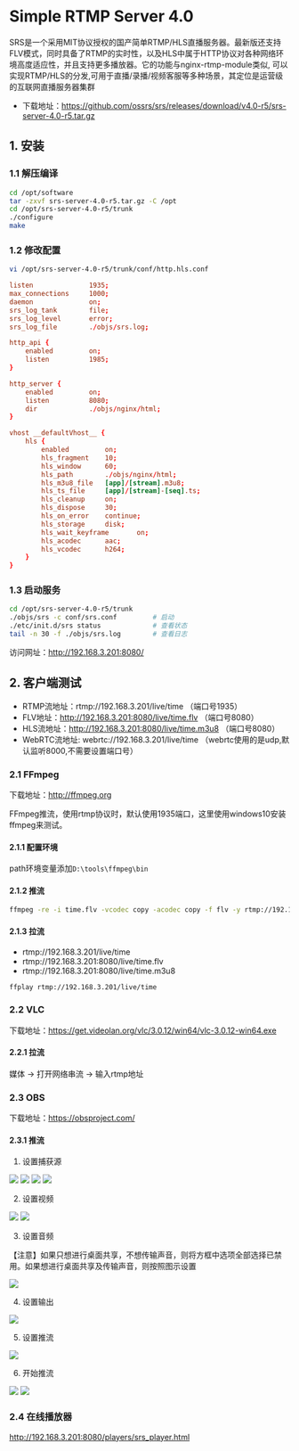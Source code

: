# Simple RTMP Server 4.0

SRS是一个采用MIT协议授权的国产简单RTMP/HLS直播服务器。最新版还支持FLV模式，同时具备了RTMP的实时性，以及HLS中属于HTTP协议对各种网络环境高度适应性，并且支持更多播放器。它的功能与nginx-rtmp-module类似, 可以实现RTMP/HLS的分发,可用于直播/录播/视频客服等多种场景，其定位是运营级的互联网直播服务器集群

- 下载地址：https://github.com/ossrs/srs/releases/download/v4.0-r5/srs-server-4.0-r5.tar.gz


## 1. 安装

### 1.1 解压编译

```bash
cd /opt/software
tar -zxvf srs-server-4.0-r5.tar.gz -C /opt
cd /opt/srs-server-4.0-r5/trunk
./configure
make
```

### 1.2 修改配置

```bash
vi /opt/srs-server-4.0-r5/trunk/conf/http.hls.conf
```

```conf
listen              1935;
max_connections     1000;
daemon              on;
srs_log_tank        file;
srs_log_level       error;
srs_log_file        ./objs/srs.log;

http_api {
    enabled         on;
    listen          1985;
}

http_server {
    enabled         on;
    listen          8080;
    dir             ./objs/nginx/html;
}

vhost __defaultVhost__ {
    hls {
        enabled         on;
        hls_fragment    10;
        hls_window      60;
        hls_path        ./objs/nginx/html;
        hls_m3u8_file   [app]/[stream].m3u8;
        hls_ts_file     [app]/[stream]-[seq].ts;
        hls_cleanup     on;
        hls_dispose     30;
        hls_on_error    continue;
        hls_storage     disk;
        hls_wait_keyframe       on;
        hls_acodec      aac;
        hls_vcodec      h264;
    }
}
```

### 1.3 启动服务

```bash
cd /opt/srs-server-4.0-r5/trunk
./objs/srs -c conf/srs.conf         # 启动
./etc/init.d/srs status             # 查看状态
tail -n 30 -f ./objs/srs.log        # 查看日志
```

访问网址：http://192.168.3.201:8080/


## 2. 客户端测试

- RTMP流地址：rtmp://192.168.3.201/live/time （端口号1935）
- FLV地址：http://192.168.3.201:8080/live/time.flv （端口号8080）
- HLS流地址：http://192.168.3.201:8080/live/time.m3u8 （端口号8080）
- WebRTC流地址: webrtc://192.168.3.201/live/time （webrtc使用的是udp,默认监听8000,不需要设置端口号）

### 2.1 FFmpeg

下载地址：http://ffmpeg.org 

FFmpeg推流，使用rtmp协议时，默认使用1935端口，这里使用windows10安装ffmpeg来测试。

#### 2.1.1 配置环境

path环境变量添加`D:\tools\ffmpeg\bin`

#### 2.1.2 推流

```bash
ffmpeg -re -i time.flv -vcodec copy -acodec copy -f flv -y rtmp://192.168.3.201/live/time
```

#### 2.1.3 拉流

- rtmp://192.168.3.201/live/time
- rtmp://192.168.3.201:8080/live/time.flv
- rtmp://192.168.3.201:8080/live/time.m3u8

```bash
ffplay rtmp://192.168.3.201/live/time
```

### 2.2 VLC

下载地址：https://get.videolan.org/vlc/3.0.12/win64/vlc-3.0.12-win64.exe

#### 2.2.1 拉流

媒体 -> 打开网络串流 -> 输入rtmp地址

### 2.3 OBS

下载地址：https://obsproject.com/

#### 2.3.1 推流

1. 设置捕获源

![](../../assets/_images/deploy/srs/1.png)
![](../../assets/_images/deploy/srs/2.png)
![](../../assets/_images/deploy/srs/3.png)
![](../../assets/_images/deploy/srs/4.png)

2. 设置视频

![](../../assets/_images/deploy/srs/5.png)
![](../../assets/_images/deploy/srs/6.png)


3. 设置音频

【注意】如果只想进行桌面共享，不想传输声音，则将方框中选项全部选择已禁用。如果想进行桌面共享及传输声音，则按照图示设置

![](../../assets/_images/deploy/srs/7.png)

4. 设置输出

![](../../assets/_images/deploy/srs/8.png)

5. 设置推流

![](../../assets/_images/deploy/srs/9.png)

6. 开始推流

![](../../assets/_images/deploy/srs/10.png)
![](../../assets/_images/deploy/srs/11.png)


### 2.4 在线播放器

http://192.168.3.201:8080/players/srs_player.html





